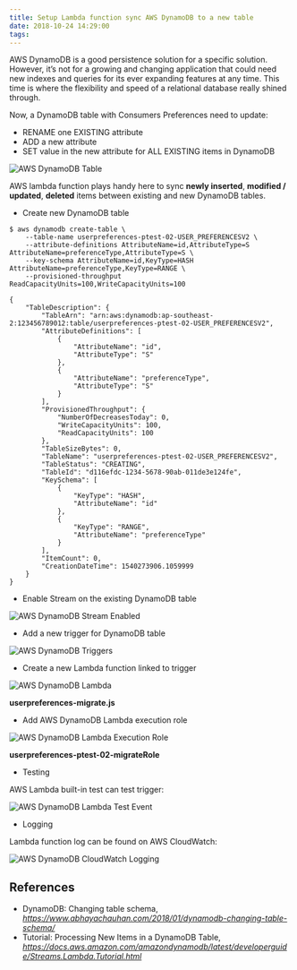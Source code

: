 ```yaml
---
title: Setup Lambda function sync AWS DynamoDB to a new table
date: 2018-10-24 14:29:00
tags:
---
```


AWS DynamoDB is a good persistence solution for a specific solution. However, it’s not for a growing and changing application that could need new indexes and queries for its ever expanding features at any time. This time is where the flexibility and speed of a relational database really shined through.

Now, a DynamoDB table with Consumers Preferences need to update:

- RENAME one EXISTING attribute
- ADD a new attribute
- SET value in the new attribute for ALL EXISTING items in DynamoDB

![AWS DynamoDB Table](/blog/img/DynamoDB%20Table.png "AWS DynamoDB Table")

AWS lambda function plays handy here to sync **newly inserted**, **modified / updated**, **deleted** items between existing and new DynamoDB tables.

- Create new DynamoDB table

```console
$ aws dynamodb create-table \
    --table-name userpreferences-ptest-02-USER_PREFERENCESV2 \
    --attribute-definitions AttributeName=id,AttributeType=S AttributeName=preferenceType,AttributeType=S \
    --key-schema AttributeName=id,KeyType=HASH  AttributeName=preferenceType,KeyType=RANGE \
    --provisioned-throughput ReadCapacityUnits=100,WriteCapacityUnits=100

{
    "TableDescription": {
        "TableArn": "arn:aws:dynamodb:ap-southeast-2:123456789012:table/userpreferences-ptest-02-USER_PREFERENCESV2",
        "AttributeDefinitions": [
            {
                "AttributeName": "id",
                "AttributeType": "S"
            },
            {
                "AttributeName": "preferenceType",
                "AttributeType": "S"
            }
        ],
        "ProvisionedThroughput": {
            "NumberOfDecreasesToday": 0,
            "WriteCapacityUnits": 100,
            "ReadCapacityUnits": 100
        },
        "TableSizeBytes": 0,
        "TableName": "userpreferences-ptest-02-USER_PREFERENCESV2",
        "TableStatus": "CREATING",
        "TableId": "d116efdc-1234-5678-90ab-011de3e124fe",
        "KeySchema": [
            {
                "KeyType": "HASH",
                "AttributeName": "id"
            },
            {
                "KeyType": "RANGE",
                "AttributeName": "preferenceType"
            }
        ],
        "ItemCount": 0,
        "CreationDateTime": 1540273906.1059999
    }
}
```

- Enable Stream on the existing DynamoDB table

![AWS DynamoDB Stream Enabled](/blog/img/DynamoDB%20Stream%20Enabled.png "AWS DynamoDB Stream Enabled")

- Add a new trigger for DynamoDB table

![AWS DynamoDB Triggers](/blog/img/DynamoDB%20Triggers.png "AWS DynamoDB Triggers")

- Create a new Lambda function linked to trigger

![AWS DynamoDB Lambda](/blog/img/DynamoDB%20Lambda.png "AWS DynamoDB Lambda")

**userpreferences-migrate.js**

<script src="https://gist.github.com/TerrenceMiao/7346fc986e3b7999ef205dde6f203eaa.js"></script>

- Add AWS DynamoDB Lambda execution role

![AWS DynamoDB Lambda Execution Role](/blog/img/DynamoDB%20Lambda%20Role.png "AWS DynamoDB Lambda Execution Role")

**userpreferences-ptest-02-migrateRole**

<script src="https://gist.github.com/TerrenceMiao/efc13c16267430ee867b239a11fdc486.js"></script>

- Testing

AWS Lambda built-in test can test trigger:

![AWS DynamoDB Lambda Test Event](/blog/img/DynamoDB%20Lambda%20Test%20Event.png "AWS DynamoDB Lambda Test Event")

<script src="https://gist.github.com/TerrenceMiao/f0c9b24265143d03e23e83787a7a102a.js"></script>

- Logging

Lambda function log can be found on AWS CloudWatch:

![AWS DynamoDB CloudWatch Logging](/blog/img/DynamoDB%20CloudWatch%20Logging.png "AWS DynamoDB CloudWatch Logging")

References
----------

- DynamoDB: Changing table schema, _https://www.abhayachauhan.com/2018/01/dynamodb-changing-table-schema/_
- Tutorial: Processing New Items in a DynamoDB Table, _https://docs.aws.amazon.com/amazondynamodb/latest/developerguide/Streams.Lambda.Tutorial.html_
